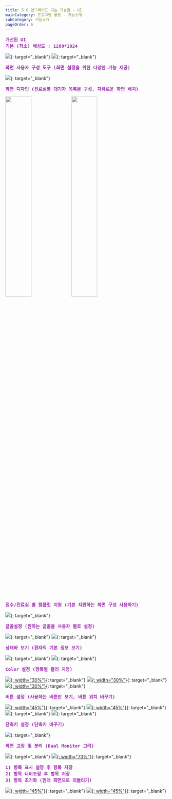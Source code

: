 ```yaml
---
title: 5.0 업그레이드 되는 기능들 - UI
mainCategory: 프로그램 활용 - 기능소개
subCategory: 기능소개
pageOrder: 6
---
```


<pre style="color:#9C26B0; font-weight:Bold">
개선된 UI
기본 (최소) 해상도 : 1280*1024
</pre>

[![](/images/{{page.url}}_1.png)](/images/{{page.url}}_1.png){: target="_blank"}
[![](/images/{{page.url}}_2.png)](/images/{{page.url}}_2.png){: target="_blank"}

<pre style="color:#9C26B0; font-weight:Bold">
화면 사용자 구성 도구 (화면 설정을 위한 다양한 기능 제공)
</pre>

[![](/images/{{page.url}}_3.png)](/images/{{page.url}}_3.png){: target="_blank"}

<pre style="color:#9C26B0; font-weight:Bold">
화면 디자인 (진료실별 대기자 목록을 구성, 자유로운 화면 배치)
</pre>

<p><a href="/images/{{page.url}}_4.png" target="_blank"><img src="/images/{{page.url}}_4.png" alt="" width="40%" /></a>
<a href="/images/{{page.url}}_5.png" target="_blank"><img src="/images/{{page.url}}_5.png" alt="" width="40%" /></a></p>

<pre style="color:#9C26B0; font-weight:Bold">
접수/진료실 별 템플릿 지원 (기본 지원하는 화면 구성 사용하기)
</pre>

[![](/images/{{page.url}}_6.png)](/images/{{page.url}}_6.png){: target="_blank"}  

<pre style="color:#9C26B0; font-weight:Bold">
글꼴설정 (원하는 글꼴을 사용자 별로 설정)
</pre>

[![](/images/{{page.url}}_7.png)](/images/{{page.url}}_7.png){: target="_blank"}
[![](/images/{{page.url}}_8.png)](/images/{{page.url}}_8.png){: target="_blank"}

<pre style="color:#9C26B0; font-weight:Bold">
상태바 보기 (환자의 기본 정보 보기)
</pre>

[![](/images/{{page.url}}_9.png)](/images/{{page.url}}_7.png){: target="_blank"}
[![](/images/{{page.url}}_10.png)](/images/{{page.url}}_8.png){: target="_blank"}

<pre style="color:#9C26B0; font-weight:Bold">
Color 설정 (항목별 컬러 지정)
</pre>

[![](/images/{{page.url}}_11.png){: width="30%"}](/images/{{page.url}}_11.png){: target="_blank"}
[![](/images/{{page.url}}_12.png){: width="30%"}](/images/{{page.url}}_12.png){: target="_blank"}
[![](/images/{{page.url}}_13.png){: width="30%"}](/images/{{page.url}}_13.png){: target="_blank"}

<pre style="color:#9C26B0; font-weight:Bold">
버튼 설정 (사용하는 버튼만 보기, 버튼 위치 바꾸기)
</pre>

[![](/images/{{page.url}}_14.png){: width="45%"}](/images/{{page.url}}_14.png){: target="_blank"}
[![](/images/{{page.url}}_15.png){: width="45%"}](/images/{{page.url}}_15.png){: target="_blank"}
[![](/images/{{page.url}}_16.png)](/images/{{page.url}}_16.png){: target="_blank"}
[![](/images/{{page.url}}_17.png)](/images/{{page.url}}_17.png){: target="_blank"}

<pre style="color:#9C26B0; font-weight:Bold">
단축키 설정 (단축키 바꾸기)
</pre>

[![](/images/{{page.url}}_18.png)](/images/{{page.url}}_18.png){: target="_blank"}

<pre style="color:#9C26B0; font-weight:Bold">
화면 고정 및 분리 (Dual Monitor 고려)
</pre>

[![](/images/{{page.url}}_19.png)](/images/{{page.url}}_19.png){: target="_blank"}
[![](/images/{{page.url}}_20.png){: width="73%"}](/images/{{page.url}}_20.png){: target="_blank"}

<pre style="color:#9C26B0; font-weight:Bold">
1) 항목 표시 설정 후 항목 저장
2) 항목 너비조정 후 항목 저장
3) 항목 초기화 (원래 화면으로 되돌리기)
</pre>

[![](/images/{{page.url}}_21.png){: width="45%"}](/images/{{page.url}}_21.png){: target="_blank"}
[![](/images/{{page.url}}_22.png){: width="45%"}](/images/{{page.url}}_22.png){: target="_blank"}